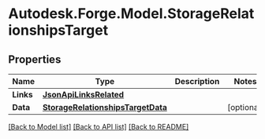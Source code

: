 # Autodesk.Forge.Model.StorageRelationshipsTarget
## Properties

Name | Type | Description | Notes
------------ | ------------- | ------------- | -------------
**Links** | [**JsonApiLinksRelated**](JsonApiLinksRelated.md) |  | 
**Data** | [**StorageRelationshipsTargetData**](StorageRelationshipsTargetData.md) |  | [optional] 

[[Back to Model list]](../README.md#documentation-for-models) [[Back to API list]](../README.md#documentation-for-api-endpoints) [[Back to README]](../README.md)

